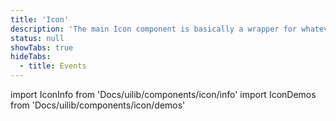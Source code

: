 ```yaml
---
title: 'Icon'
description: 'The main Icon component is basically a wrapper for whatever icon you place within it.'
status: null
showTabs: true
hideTabs:
  - title: Events
---
```


import IconInfo from 'Docs/uilib/components/icon/info'
import IconDemos from 'Docs/uilib/components/icon/demos'

<IconInfo />
<IconDemos />
